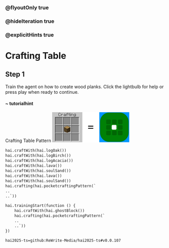 ### @flyoutOnly true
### @hideIteration true
### @explicitHints true

# Crafting Table

## Step 1
Train the agent on how to create wood planks. Click the lightbulb for help or press play when ready to continue.

#### ~ tutorialhint 
Crafting Table Pattern
![Craft Wood Plank](https://raw.githubusercontent.com/ReWrite-Media/makecode/master/blocks/hai2025/img/plank.png "Craft Wood Plank")

```ghost
hai.craftWith(hai.logOak())
hai.craftWith(hai.logBirch())
hai.craftWith(hai.logAcacia())
hai.craftWith(hai.lava())
hai.craftWith(hai.soulSand())
hai.craftWith(hai.lava())
hai.craftWith(hai.soulSand())
hai.crafting(hai.pocketcraftingPattern(`
..
..`))
```

```template
hai.trainingStart(function () {
    hai.craftWith(hai.ghostBlock())
    hai.crafting(hai.pocketcraftingPattern(`
    ..
    ..`))
})

```

```package
hai2025-ts=github:ReWrite-Media/hai2025-ts#v0.0.107
```
